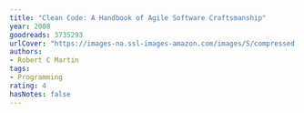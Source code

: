 ```yaml
---
title: "Clean Code: A Handbook of Agile Software Craftsmanship"
year: 2008
goodreads: 3735293
urlCover: "https://images-na.ssl-images-amazon.com/images/S/compressed.photo.goodreads.com/books/1436202607i/3735293.jpg"
authors:
- Robert C Martin
tags:
- Programming
rating: 4
hasNotes: false
---
```

